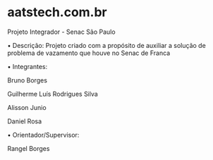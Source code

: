 # aatstech.com.br
Projeto Integrador - Senac São Paulo

•	Descrição:
Projeto criado com a propósito de auxiliar a solução de problema de vazamento que houve no Senac de Franca


•	Integrantes:

Bruno Borges

Guilherme Luís Rodrigues Silva

Alisson Junio

Daniel Rosa


•	Orientador/Supervisor:

Rangel Borges
